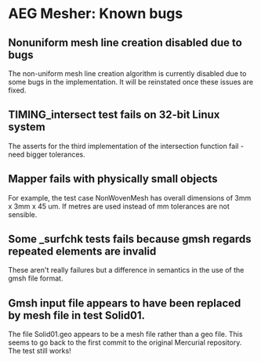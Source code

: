 
# AEG Mesher: Known bugs

## Nonuniform mesh line creation disabled due to bugs

The non-uniform mesh line creation algorithm is currently disabled due to 
some bugs in the implementation. It will be reinstated once these issues are fixed.

## TIMING_intersect test fails on 32-bit Linux system

The asserts for the third implementation of the intersection
function fail - need bigger tolerances.

## Mapper fails with physically small objects

For example, the test case NonWovenMesh has overall dimensions
of 3mm x 3mm x 45 um. If metres are used instead of mm tolerances
are not sensible.

## Some _surfchk tests fails because gmsh regards repeated elements are invalid

These aren't really failures but a difference in semantics in the 
use of the gmsh file format.

## Gmsh input file appears to have been replaced by mesh file in test Solid01.

The file Solid01.geo appears to be a mesh file rather than a geo file. This seems 
to go back to the first commit to the original Mercurial repository. The test still
works!

